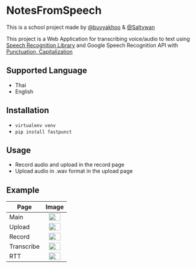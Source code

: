 # NotesFromSpeech
This is a school project made by [@buyyakhoo](https://github.com/buyyakhoo/) & [@Saltywan](https://github.com/saltywan)

This project is a Web Application for transcribing voice/audio to text using [Speech Recognition Library](https://github.com/Uberi/speech_recognition) and Google Speech Recognition API with [Punctuation, Capitalization](https://github.com/notAI-tech/fastPunct)
## Supported Language
- Thai
- English
## Installation
- ```virtualenv venv```
- ```pip install fastpunct```
## Usage
- Record audio and upload in the record page
- Upload audio in .wav format in the upload page
## Example
| Page | Image |
| -- | :-: |
| Main | <img src="https://cdn.discordapp.com/attachments/508982133088583680/1023600763009769472/Screenshot_12471.png" width="80%"> |
| Upload | <img src="https://cdn.discordapp.com/attachments/508982133088583680/1023600761067806791/Screenshot_12476.png" width="80%"> |
| Record | <img src="https://cdn.discordapp.com/attachments/508982133088583680/1023600761730510888/Screenshot_12475.png" width="80%"> |
| Transcribe | <img src="https://cdn.discordapp.com/attachments/508982133088583680/1023600762233823313/Screenshot_12473.png" width="80%"> |
| RTT | <img src="https://cdn.discordapp.com/attachments/508982133088583680/1023600762615509022/Screenshot_12472.png" width="80%"> |

